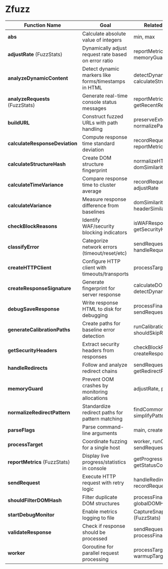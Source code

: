 # Zfuzz

| Function Name                 | Goal                                                                 | Related Functions                         |
|-------------------------------|----------------------------------------------------------------------|-------------------------------------------|
| **abs**                       | Calculate absolute value of integers                                | min, max                                  |
| **adjustRate** (FuzzStats)    | Dynamically adjust request rate based on error ratio                | reportMetrics, memoryGuard                |
| **analyzeDynamicContent**     | Detect dynamic markers like forms/timestamps in HTML                | detectDynamicContent, calculateStructureHash |
| **analyzeRequests** (FuzzStats)| Generate real-time console status messages                         | reportMetrics, getRecentRequestsPreview   |
| **buildURL**                  | Construct fuzzed URLs with path handling                            | preserveExtension, normalizePath          |
| **calculateResponseDeviation**| Compute response time standard deviation                            | recordRequest, reportMetrics              |
| **calculateStructureHash**    | Create DOM structure fingerprint                                    | normalizeHTML, domSimilarity              |
| **calculateTimeVariance**     | Compare response time to cluster average                            | recordRequestMetrics, adjustRate          |
| **calculateVariance**         | Measure response difference from baselines                          | domSimilarity, headerSimilarity           |
| **checkBlockReasons**         | Identify WAF/security blocking indicators                           | isWAFResponse, getSecurityHeaders         |
| **classifyError**             | Categorize network errors (timeout/reset/etc)                       | sendRequest, handleRequestError           |
| **createHTTPClient**          | Configure HTTP client with timeouts/transports                      | processTarget, worker                     |
| **createResponseSignature**   | Generate fingerprint for server response                            | calculateDOMStructure, detectDynamicContent |
| **debugSaveResponse**         | Write response HTML to disk for debugging                           | processFinalResponse, sendRequest         |
| **generateCalibrationPaths**  | Create paths for baseline error detection                           | runCalibration, shouldSkipResponse        |
| **getSecurityHeaders**        | Extract security headers from responses                             | checkBlockReasons, createResponseSignature|
| **handleRedirects**           | Follow and analyze redirect chains                                  | sendRequest, getRedirectPattern           |
| **memoryGuard**               | Prevent OOM crashes by monitoring allocations                       | adjustRate, processTarget                 |
| **normalizeRedirectPattern**  | Standardize redirect paths for pattern matching                     | findCommonBase, simplifyPattern           |
| **parseFlags**                | Parse command-line arguments                                        | main, createOutputDir                     |
| **processTarget**             | Coordinate fuzzing for a single host                                | worker, runCalibration, sendRequest       |
| **reportMetrics** (FuzzStats) | Display live progress/statistics in console                         | getProgressBar, getStatusColor            |
| **sendRequest**               | Execute HTTP request with retry logic                               | handleRedirects, recordRequestMetrics     |
| **shouldFilterDOMHash**       | Filter duplicate DOM structures                                     | processFinalResponse, globalDOMHashes     |
| **startDebugMonitor**         | Enable metrics logging to file                                      | CaptureSnapshot, log (FuzzStats)          |
| **validateResponse**          | Check if response should be processed                               | sendRequest, processFinalResponse         |
| **worker**                    | Goroutine for parallel request processing                           | processTarget, warmupTarget               |
